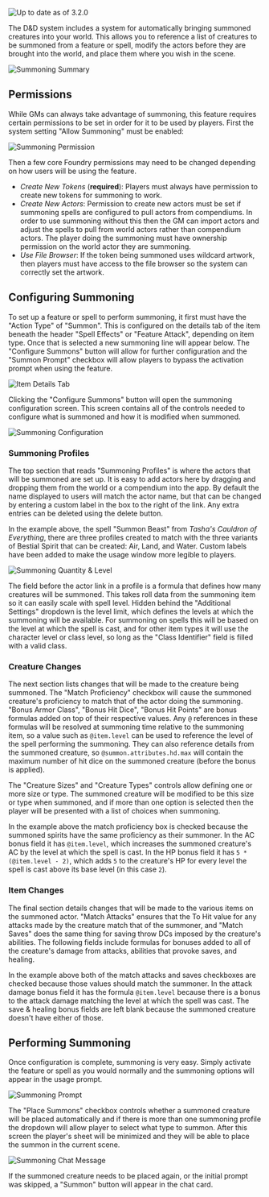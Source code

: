 ![Up to date as of 3.2.0](https://img.shields.io/static/v1?label=dnd5e&message=3.2.0&color=informational)

The D&D system includes a system for automatically bringing summoned creatures into your world. This allows you to reference a list of creatures to be summoned from a feature or spell, modify the actors before they are brought into the world, and place them where you wish in the scene.

![Summoning Summary](https://raw.githubusercontent.com/foundryvtt/dnd5e/publish-wiki/wiki/images/summoning/summoning-summary.jpg)

## Permissions

While GMs can always take advantage of summoning, this feature requires certain permissions to be set in order for it to be used by players. First the system setting "Allow Summoning" must be enabled:

![Summoning Permission](https://raw.githubusercontent.com/foundryvtt/dnd5e/publish-wiki/wiki/images/summoning/summoning-permission.jpg)

Then a few core Foundry permissions may need to be changed depending on how users will be using the feature.

- *Create New Tokens* (**required**): Players must always have permission to create new tokens for summoning to work.
- *Create New Actors*: Permission to create new actors must be set if summoning spells are configured to pull actors from compendiums. In order to use summoning without this then the GM can import actors and adjust the spells to pull from world actors rather than compendium actors. The player doing the summoning must have ownership permission on the world actor they are summoning.
- *Use File Browser*: If the token being summoned uses wildcard artwork, then players must have access to the file browser so the system can correctly set the artwork.

## Configuring Summoning

To set up a feature or spell to perform summoning, it first must have the "Action Type" of "Summon". This is configured on the details tab of the item beneath the header "Spell Effects" or "Feature Attack", depending on item type. Once that is selected a new summoning line will appear below. The "Configure Summons" button will allow for further configuration and the "Summon Prompt" checkbox will allow players to bypass the activation prompt when using the feature.

![Item Details Tab](https://raw.githubusercontent.com/foundryvtt/dnd5e/publish-wiki/wiki/images/summoning/summoning-item-details.jpg)

Clicking the "Configure Summons" button will open the summoning configuration screen. This screen contains all of the controls needed to configure what is summoned and how it is modified when summoned.

![Summoning Configuration](https://raw.githubusercontent.com/foundryvtt/dnd5e/publish-wiki/wiki/images/summoning/summoning-configuration.jpg)

### Summoning Profiles

The top section that reads "Summoning Profiles" is where the actors that will be summoned are set up. It is easy to add actors here by dragging and dropping them from the world or a compendium into the app. By default the name displayed to users will match the actor name, but that can be changed by entering a custom label in the box to the right of the link. Any extra entries can be deleted using the delete button.

In the example above, the spell "Summon Beast" from *Tasha's Cauldron of Everything*, there are three profiles created to match with the three variants of Bestial Spirit that can be created: Air, Land, and Water. Custom labels have been added to make the usage window more legible to players.

![Summoning Quantity & Level](https://raw.githubusercontent.com/foundryvtt/dnd5e/publish-wiki/wiki/images/summoning/summoning-quantity-level.jpg)

The field before the actor link in a profile is a formula that defines how many creatures will be summoned. This takes roll data from the summoning item so it can easily scale with spell level. Hidden behind the "Additional Settings" dropdown is the level limit, which defines the levels at which the summoning will be available. For summoning on spells this will be based on the level at which the spell is cast, and for other item types it will use the character level or class level, so long as the "Class Identifier" field is filled with a valid class.

### Creature Changes

The next section lists changes that will be made to the creature being summoned. The "Match Proficiency" checkbox will cause the summoned creature's proficiency to match that of the actor doing the summoning. "Bonus Armor Class", "Bonus Hit Dice", "Bonus Hit Points" are bonus formulas added on top of their respective values. Any `@` references in these formulas will be resolved at summoning time relative to the summoning item, so a value such as `@item.level` can be used to reference the level of the spell performing the summoning. They can also reference details from the summoned creature, so `@summon.attributes.hd.max` will contain the maximum number of hit dice on the summoned creature (before the bonus is applied).

The "Creature Sizes" and "Creature Types" controls allow defining one or more size or type. The summoned creature will be modified to be this size or type when summoned, and if more than one option is selected then the player will be presented with a list of choices when summoning.

In the example above the match proficiency box is checked because the summoned spirits have the same proficiency as their summoner. In the AC bonus field it has `@item.level`, which increases the summoned creature's AC by the level at which the spell is cast. In the HP bonus field it has `5 * (@item.level - 2)`, which adds `5` to the creature's HP for every level the spell is cast above its base level (in this case `2`).

### Item Changes

The final section details changes that will be made to the various items on the summoned actor. "Match Attacks" ensures that the To Hit value for any attacks made by the creature match that of the summoner, and "Match Saves" does the same thing for saving throw DCs imposed by the creature's abilities. The following fields include formulas for bonuses added to all of the creature's damage from attacks, abilities that provoke saves, and healing.

In the example above both of the match attacks and saves checkboxes are checked because those values should match the summoner. In the attack damage bonus field it has the formula `@item.level` because there is a bonus to the attack damage matching the level at which the spell was cast. The save & healing bonus fields are left blank because the summoned creature doesn't have either of those.

## Performing Summoning

Once configuration is complete, summoning is very easy. Simply activate the feature or spell as you would normally and the summoning options will appear in the usage prompt.

![Summoning Prompt](https://raw.githubusercontent.com/foundryvtt/dnd5e/publish-wiki/wiki/images/summoning/summoning-prompt.jpg)

The "Place Summons" checkbox controls whether a summoned creature will be placed automatically and if there is more than one summoning profile the dropdown will allow player to select what type to summon. After this screen the player's sheet will be minimized and they will be able to place the summon in the current scene.

![Summoning Chat Message](https://raw.githubusercontent.com/foundryvtt/dnd5e/publish-wiki/wiki/images/summoning/summoning-chat-message.jpg)

If the summoned creature needs to be placed again, or the initial prompt was skipped, a "Summon" button will appear in the chat card.
